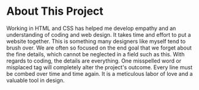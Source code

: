 # About This Project
Working in HTML and CSS has helped me develop empathy and an understanding of coding and web design. It takes time and effort to put a website together. This is something many designers like myself tend to brush over. We are often so focused on the end goal that we forget about the fine details, which cannot be neglected in a field such as this. With regards to coding, the details are everything. One misspelled word or misplaced tag will completely alter the project's outcome. Every line must be combed over time and time again. It is a meticulous labor of love and a valuable tool in design. 

